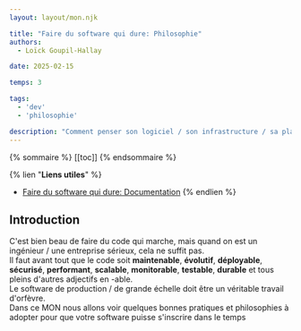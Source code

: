 ```yaml
---
layout: layout/mon.njk

title: "Faire du software qui dure: Philosophie"
authors:
  - Loïck Goupil-Hallay

date: 2025-02-15

temps: 3

tags:
  - 'dev'
  - 'philosophie'

description: "Comment penser son logiciel / son infrastructure / sa plateforme pour qu'il soit maintenable et évolutif."
---
```


<head>
  <link rel="icon" href="https://github.com/BoxBoxJason/resume/blob/d07f37a66e2a583832533a10a9a4bf73b020be6f/src/assets/avatar.png?raw=true" type="image/x-icon">
</head>

{% sommaire %}
[[toc]]
{% endsommaire %}

{% lien "**Liens utiles**" %}
- [Faire du software qui dure: Documentation](../temps-3.1)
{% endlien %}

## Introduction

C'est bien beau de faire du code qui marche, mais quand on est un ingénieur / une entreprise sérieux, cela ne suffit pas.\
Il faut avant tout que le code soit **maintenable**, **évolutif**, **déployable**, **sécurisé**, **performant**, **scalable**, **monitorable**, **testable**, **durable** et tous pleins d'autres adjectifs en -able.\
Le software de production / de grande échelle doit être un véritable travail d'orfèvre.\
Dans ce MON nous allons voir quelques bonnes pratiques et philosophies à adopter pour que votre software puisse s'inscrire dans le temps
